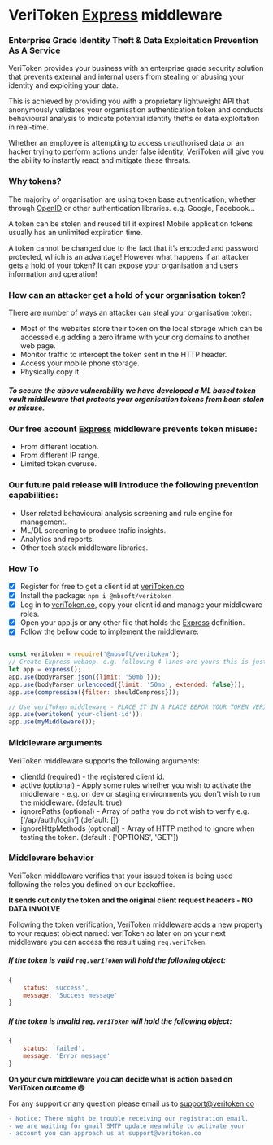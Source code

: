 # VeriToken [Express](https://expressjs.com/) middleware

### Enterprise Grade Identity Theft & Data Exploitation Prevention As A Service
VeriToken provides your business with an enterprise grade security solution that prevents external and internal users from stealing or abusing your identity and exploiting your data.

This is achieved by providing you with a proprietary lightweight API that anonymously validates your organisation authentication token and conducts behavioural analysis to indicate potential identity thefts or data exploitation in real-time.

Whether an employee is attempting to access unauthorised data or an hacker trying to perform actions under false identity, VeriToken will give you the ability to instantly react and mitigate these threats.

### Why tokens?
The majority of organisation are using token base authentication, whether through [OpenID](https://openid.net/) or other authentication libraries. e.g. Google, Facebook… 

A token can be stolen and reused till it expires! Mobile application tokens usually has an unlimited expiration time. 

A token cannot be changed due to the fact that it’s encoded and password protected, which is an advantage! However what happens if an attacker gets a hold of your token? It can expose your organisation and users information and operation!

### How can an attacker get a hold of your organisation token?
There are number of ways an attacker can steal your organisation token:
- Most of the websites store their token on the local storage which can be accessed e.g adding a zero iframe with your org domains to another web page.
- Monitor traffic to intercept the token sent in the HTTP header.
- Access your mobile phone storage.
- Physically copy it.

##### To secure the above vulnerability we have developed a ML based token vault middleware that protects your organisation tokens from been stolen or misuse.

### Our free account [Express](https://expressjs.com/) middleware prevents token misuse:
- From different location.
- From different IP range.
- Limited token overuse.

### Our future paid release will introduce the following prevention capabilities:
- User related behavioural analysis screening and rule engine for management.
- ML/DL screening to produce trafic insights.
- Analytics and reports.
- Other tech stack middleware libraries.

### How To
- [x] Register for free to get a client id at [veriToken.co](https://veriToken.co/#/auth/register/client)
- [x] Install the package: ```npm i @mbsoft/veritoken```
- [x] Log in to [veriToken.co](https://veriToken.co), copy your client id and manage your middleware roles.
- [x] Open your app.js or any other file that holds the [Express](https://expressjs.com/) definition.
- [x] Follow the bellow code to implement the middleware: 
```javascript

const veritoken = require('@mbsoft/veritoken');
// Create Express webapp. e.g. following 4 lines are yours this is just an example
let app = express();
app.use(bodyParser.json({limit: '50mb'}));
app.use(bodyParser.urlencoded({limit: '50mb', extended: false}));
app.use(compression({filter: shouldCompress}));

// Use veriToken middleware - PLACE IT IN A PLACE BEFOR YOUR TOKEN VERIFICATION MIDDLEWARE
app.use(veritoken('your-client-id'));
app.use(myMiddleware());

```

### Middleware arguments
VeriToken middleware supports the following arguments:
- clientId (required) - the registered client id.
- active (optional) - Apply some rules whether you wish to activate the middleware - e.g. on dev or staging environments you don't wish to run the middleware. (default: true)
- ignorePaths (optional) - Array of paths you do not wish to verify e.g. ['/api/auth/login'] (default: [])
- ignoreHttpMethods (optional) - Array of HTTP method to ignore when testing the token. (default : ['OPTIONS', 'GET'])

### Middleware behavior
VeriToken middleware verifies that your issued token is being used following the roles you defined on our backoffice.

**It sends out only the token and the original client request headers - NO DATA INVOLVE**

Following the token verification, VeriToken middleware adds a new property to your request object named: veriToken so later on on your next middleware you can access the result using ```req.veriToken```.

##### If the token is valid ```req.veriToken``` will hold the following object: 
```javascript
{
    status: 'success',
    message: 'Success message'
}
```


##### If the token is invalid ```req.veriToken``` will hold the following object: 
```javascript
{
    status: 'failed',
    message: 'Error message'
}
```

**On your own middleware you can decide what is action based on VeriToken outcome :smile:**

For any support or any question please email us to [support@veritoken.co](mailto:support@veritoken.co)

```diff
- Notice: There might be trouble receiving our registration email, 
- we are waiting for gmail SMTP update meanwhile to activate your 
- account you can approach us at support@veritoken.co
```
